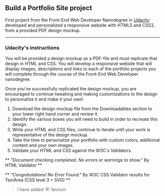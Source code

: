 ## Build a Portfolio Site project


First project from the Front-End Web Developer Nanodegree in <a target="_blank" href="https://www.udacity.com/">Udacity</a>:
<br>
developed and personalized a responsive website with HTML5 and CSS3, from a provided PDF design mockup.

--------------------------

### Udacity's instructions

You will be provided a design mockup as a PDF-file and must replicate that design in HTML and CSS. You will develop a responsive website that will display images, descriptions and links to each of the portfolio projects you will complete through the course of the Front-End Web Developer nanodegree.

Once you've successfully replicated the design mockup, you are encouraged to continue tweaking and making customizations to the design to personalize it and make it your own!

1. Download the design mockup file from the Downloadables section to your lower right hand corner and review it.
2. Identify the various boxes you will need to build in order to recreate this design.
3. Write your HTML and CSS files, continue to iterate until your work is representative of the design mockup.
4. Take the time to personalize your portfolio with custom colors, additional content and your own images.
5. Validate your HTML and CSS against the W3C's Validators.

** _"Document checking completed. No errors or warnings to show."_ By HTML Validator **

** _"Congratulations! No Error Found."_ By W3C CSS Validator results for TextArea (CSS level 3 + SVG) **
> I have added 'R' favicon
